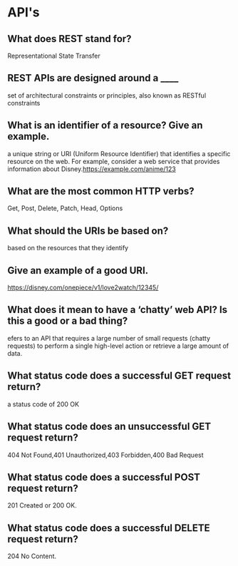 # API's

## What does REST stand for?

Representational State Transfer

## REST APIs are designed around a ____

set of architectural constraints or principles, also known as RESTful constraints

## What is an identifier of a resource? Give an example.

 a unique string or URI (Uniform Resource Identifier) that identifies a specific resource on the web. For example, consider a web service that provides information about Disney.https://example.com/anime/123

## What are the most common HTTP verbs?

 Get, Post, Delete, Patch, Head, Options

## What should the URIs be based on?

  based on the resources that they identify

## Give an example of a good URI.

  https://disney.com/onepiece/v1/love2watch/12345/

## What does it mean to have a ‘chatty’ web API? Is this a good or a bad thing?

  efers to an API that requires a large number of small requests (chatty requests) to perform a single high-level action or retrieve a large amount of data.

## What status code does a successful GET request return?

  a status code of 200 OK

## What status code does an unsuccessful GET request return?

  404 Not Found,401 Unauthorized,403 Forbidden,400 Bad Request

## What status code does a successful POST request return?

   201 Created or 200 OK.

## What status code does a successful DELETE request return?

   204 No Content.

